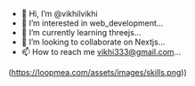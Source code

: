 - 👋 Hi, I’m @vikhilvikhi
- 👀 I’m interested in web_development...
- 🌱 I’m currently learning threejs...
- 💞️ I’m looking to collaborate on Nextjs...
- 📫 How to reach me vikhi333@gmail.com...

(https://loopmea.com/assets/images/skills.png))

<!---
vikhilvikhi/vikhilvikhi is a ✨ special ✨ repository because its `README.md` (this file) appears on your GitHub profile.
You can click the Preview link to take a look at your changes.
--->
